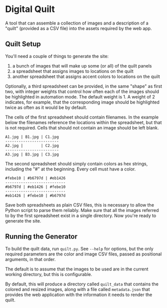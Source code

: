 # Digital Quilt

A tool that can assemble a collection of images and a description of a "quilt"
(provided as a CSV file) into the assets required by the web app.

## Quilt Setup

You'll need a couple of things to generate the site:

1. a bunch of images that will make up some (or all) of the quilt panels
2. a spreadsheet that assigns images to locations on the quilt
3. another spreadsheet that assigns accent colors to locations on the quilt

Optionally, a third spreadsheet can be provided, in the same "shape" as first
two, with integer weights that control how often each of the images should be
highlighted in automation mode. The default weight is 1. A weight of 2
indicates, for example, that the corresponding image should be highlighted twice
as often as it would be by default.

The cells of the first spreadsheet should contain filenames. In the example
below the filenames reference the locations within the spreadsheet, but that is
not required. Cells that should not contain an image should be left blank.

```
A1.jpg | B1.jpg | C1.jpg
------------------------
A2.jpg |        | C2.jpg
------------------------
A3.jpg | B3.jpg | C3.jpg
```

The second spreadsheet should simply contain colors as hex strings, including
the "#" at the beginning. Every cell must have a color.

```
#febe10 | #b6797d | #eb1426
---------------------------
#b6797d | #eb1426 | #febe10
---------------------------
#eb1426 | #febe10 | #b6797d
```

Save both spreadsheets as plain CSV files, this is necessary to allow the Python
script to parse them reliably. Make sure that all the images referred to by the
first spreadsheet exist in a single directory. Now you're ready to generate the
site.

## Running the Generator

To build the quilt data, run `quilt.py`. See `--help` for options, but the only
required parameters are the color and image CSV files, passed as positional
arguments, in that order.

The default is to assume that the images to be used are in the current working
directory, but this is configurable.

By default, this will produce a directory called `quilt_data` that contains the
colored and resized images, along with a file called `metadata.json` that
provides the web application with the information it needs to render the quilt.
